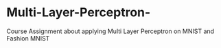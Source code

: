 # Multi-Layer-Perceptron-
Course Assignment about applying Multi Layer Perceptron on MNIST and Fashion MNIST
